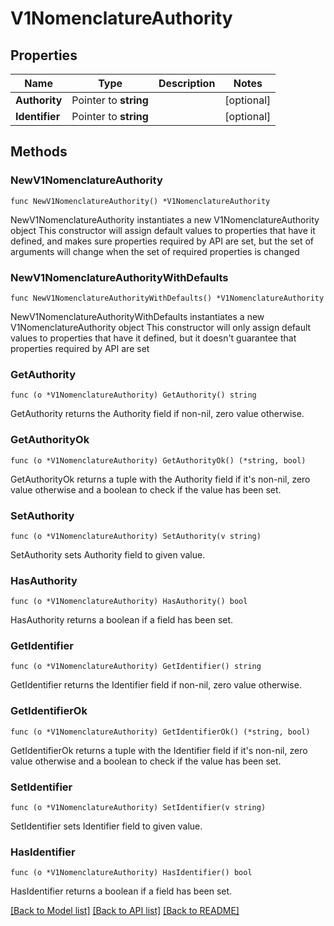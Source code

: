 # V1NomenclatureAuthority

## Properties

Name | Type | Description | Notes
------------ | ------------- | ------------- | -------------
**Authority** | Pointer to **string** |  | [optional] 
**Identifier** | Pointer to **string** |  | [optional] 

## Methods

### NewV1NomenclatureAuthority

`func NewV1NomenclatureAuthority() *V1NomenclatureAuthority`

NewV1NomenclatureAuthority instantiates a new V1NomenclatureAuthority object
This constructor will assign default values to properties that have it defined,
and makes sure properties required by API are set, but the set of arguments
will change when the set of required properties is changed

### NewV1NomenclatureAuthorityWithDefaults

`func NewV1NomenclatureAuthorityWithDefaults() *V1NomenclatureAuthority`

NewV1NomenclatureAuthorityWithDefaults instantiates a new V1NomenclatureAuthority object
This constructor will only assign default values to properties that have it defined,
but it doesn't guarantee that properties required by API are set

### GetAuthority

`func (o *V1NomenclatureAuthority) GetAuthority() string`

GetAuthority returns the Authority field if non-nil, zero value otherwise.

### GetAuthorityOk

`func (o *V1NomenclatureAuthority) GetAuthorityOk() (*string, bool)`

GetAuthorityOk returns a tuple with the Authority field if it's non-nil, zero value otherwise
and a boolean to check if the value has been set.

### SetAuthority

`func (o *V1NomenclatureAuthority) SetAuthority(v string)`

SetAuthority sets Authority field to given value.

### HasAuthority

`func (o *V1NomenclatureAuthority) HasAuthority() bool`

HasAuthority returns a boolean if a field has been set.

### GetIdentifier

`func (o *V1NomenclatureAuthority) GetIdentifier() string`

GetIdentifier returns the Identifier field if non-nil, zero value otherwise.

### GetIdentifierOk

`func (o *V1NomenclatureAuthority) GetIdentifierOk() (*string, bool)`

GetIdentifierOk returns a tuple with the Identifier field if it's non-nil, zero value otherwise
and a boolean to check if the value has been set.

### SetIdentifier

`func (o *V1NomenclatureAuthority) SetIdentifier(v string)`

SetIdentifier sets Identifier field to given value.

### HasIdentifier

`func (o *V1NomenclatureAuthority) HasIdentifier() bool`

HasIdentifier returns a boolean if a field has been set.


[[Back to Model list]](../README.md#documentation-for-models) [[Back to API list]](../README.md#documentation-for-api-endpoints) [[Back to README]](../README.md)


